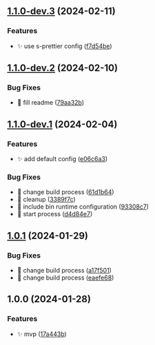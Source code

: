 ## [1.1.0-dev.3](https://github.com/SebastianWesolowski/s-postgres/compare/v1.1.0-dev.2...v1.1.0-dev.3) (2024-02-11)


### Features

* ✨ use s-prettier config ([f7d54be](https://github.com/SebastianWesolowski/s-postgres/commit/f7d54be521d3060d8b11be54f1f3f0d1c7391a3b))

## [1.1.0-dev.2](https://github.com/SebastianWesolowski/s-postgres/compare/v1.1.0-dev.1...v1.1.0-dev.2) (2024-02-10)


### Bug Fixes

* 🐛 fill readme ([79aa32b](https://github.com/SebastianWesolowski/s-postgres/commit/79aa32b07c66fe331e3907f483ec9c74ad1a9a7b))

## [1.1.0-dev.1](https://github.com/SebastianWesolowski/s-postgres/compare/v1.0.1...v1.1.0-dev.1) (2024-02-04)


### Features

* ✨ add default config ([e06c6a3](https://github.com/SebastianWesolowski/s-postgres/commit/e06c6a3f9f6fbf020bcd558949eb643fdd5ca358))


### Bug Fixes

* 🐛 change build process ([61d1b64](https://github.com/SebastianWesolowski/s-postgres/commit/61d1b6431367a5a704823fda32fca043509e68f0))
* 🐛 cleanup ([3389f7c](https://github.com/SebastianWesolowski/s-postgres/commit/3389f7cb40a0ed85610d7c0e0e288313db7eac8e))
* 🐛 include bin runtime configuration ([93308c7](https://github.com/SebastianWesolowski/s-postgres/commit/93308c75ffa6fa5bd8987362c23556d406bf94a2))
* 🐛 start process ([d4d84e7](https://github.com/SebastianWesolowski/s-postgres/commit/d4d84e7ce8f9371c445a4c5c411e38b45aa0f426))

## [1.0.1](https://github.com/SebastianWesolowski/s-postgres/compare/v1.0.0...v1.0.1) (2024-01-29)

### Bug Fixes

- 🐛 change build process ([a17f501](https://github.com/SebastianWesolowski/s-postgres/commit/a17f501200bc288fe17dbb07dde700a3137d4d60))
- 🐛 change build process ([eaefe68](https://github.com/SebastianWesolowski/s-postgres/commit/eaefe68d818014333ec4ed7abf3407aea9ac6521))

## 1.0.0 (2024-01-28)

### Features

- ✨ mvp ([17a443b](https://github.com/SebastianWesolowski/s-postgres/commit/17a443b1287ad7326f53c222499b4230e257eb3e))
